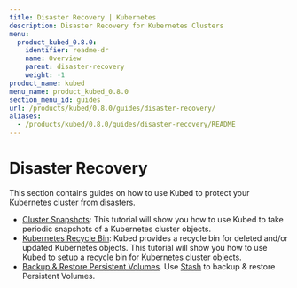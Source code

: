 ```yaml
---
title: Disaster Recovery | Kubernetes
description: Disaster Recovery for Kubernetes Clusters
menu:
  product_kubed_0.8.0:
    identifier: readme-dr
    name: Overview
    parent: disaster-recovery
    weight: -1
product_name: kubed
menu_name: product_kubed_0.8.0
section_menu_id: guides
url: /products/kubed/0.8.0/guides/disaster-recovery/
aliases:
  - /products/kubed/0.8.0/guides/disaster-recovery/README
---
```


# Disaster Recovery

This section contains guides on how to use Kubed to protect your Kubernetes cluster from disasters.

  - [Cluster Snapshots](/products/kubed/0.8.0/guides/disaster-recovery/cluster-snapshot): This tutorial will show you how to use Kubed to take periodic snapshots of a Kubernetes cluster objects.
  - [Kubernetes Recycle Bin](/products/kubed/0.8.0/guides/disaster-recovery/recycle-bin): Kubed provides a recycle bin for deleted and/or updated Kubernetes objects. This tutorial will show you how to use Kubed to setup a recycle bin for Kubernetes cluster objects.
  - [Backup & Restore Persistent Volumes](/products/kubed/0.8.0/guides/disaster-recovery/stash). Use [Stash](https://appscode.com/products/stash) to backup & restore Persistent Volumes.
